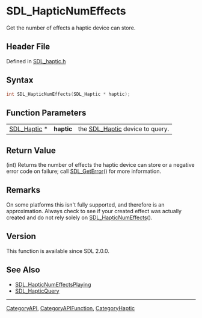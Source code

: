 # SDL_HapticNumEffects

Get the number of effects a haptic device can store.

## Header File

Defined in [SDL_haptic.h](https://github.com/libsdl-org/SDL/blob/SDL2/include/SDL_haptic.h)

## Syntax

```c
int SDL_HapticNumEffects(SDL_Haptic * haptic);
```

## Function Parameters

|                            |            |                                               |
| -------------------------- | ---------- | --------------------------------------------- |
| [SDL_Haptic](SDL_Haptic) * | **haptic** | the [SDL_Haptic](SDL_Haptic) device to query. |

## Return Value

(int) Returns the number of effects the haptic device can store or a
negative error code on failure; call [SDL_GetError](SDL_GetError)() for
more information.

## Remarks

On some platforms this isn't fully supported, and therefore is an
approximation. Always check to see if your created effect was actually
created and do not rely solely on
[SDL_HapticNumEffects](SDL_HapticNumEffects)().

## Version

This function is available since SDL 2.0.0.

## See Also

- [SDL_HapticNumEffectsPlaying](SDL_HapticNumEffectsPlaying)
- [SDL_HapticQuery](SDL_HapticQuery)

----
[CategoryAPI](CategoryAPI), [CategoryAPIFunction](CategoryAPIFunction), [CategoryHaptic](CategoryHaptic)

